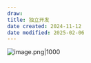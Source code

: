 ```yaml
---
draw:
title: 独立开发
date created: 2024-11-12
date modified: 2025-02-06
---
```


![image.png|1000](https://imagehosting4picgo.oss-cn-beijing.aliyuncs.com/imagehosting/fix-dir%2Fpicgo%2Fpicgo-clipboard-images%2F2024%2F11%2F12%2F10-52-27-5e4371b808a720b25fa9b0d87241ea90-202411121052733-b9e981.png)
